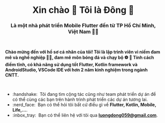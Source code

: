 ### 

<h1 align="center">Xin chào 👋 Tôi là Đông 🍉 </h1>

<h3 align="center">Là một nhà phát triển Mobile Flutter đến từ TP Hồ Chí Minh, Việt Nam 👨‍💻</h3>

<br/>
<p><strong>Chào mừng đến với hồ sơ cá nhân của tôi! Tôi là lập trình viên vì niềm đam mê và nghề nghiệp 👨‍💻, đam mê môn bóng đá và chạy bộ ️⚽ 👟 
Tính cách điềm tĩnh, có khả năng sử dụng tốt Flutter, Kotlin framework và AndroidStudio, VSCode IDE với hơn 2 năm kinh nghiệm trong ngành CNTT.</strong></p>
</br>

<ul>

<li>:handshake: &nbsp;Tôi đang tìm cộng tác cũng như team phát triển dự án để có thể cùng các bạn trên hành trình phát triển các dự án tương lai.</li>
<li>:nerd_face: &nbsp;Bạn có thể hỏi tôi bất cứ điều gì về <strong>Flutter, Kotlin, Mobile, Life,...</strong>.</li>
<li>:inbox_tray: &nbsp;Bạn có thể liên hệ với tôi qua <strong><a href="mailto:luongdong059@gmail.com">luongdong059@gmail.com</a></strong>.</li>
</ul>
